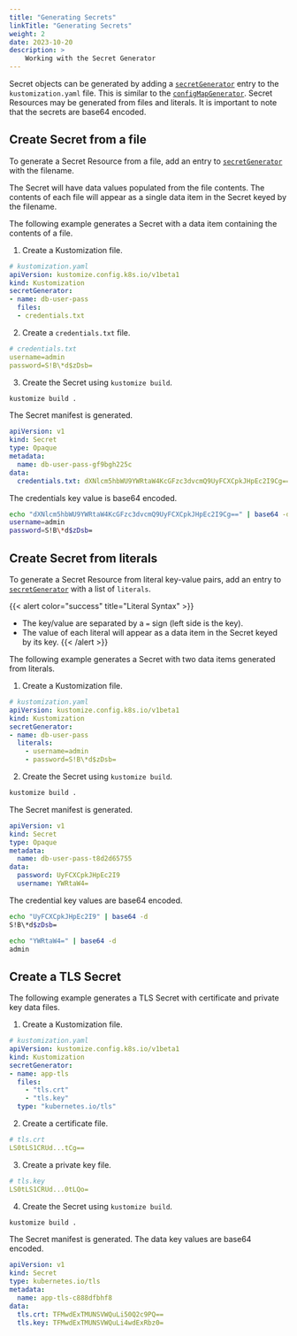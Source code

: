 ```yaml
---
title: "Generating Secrets"
linkTitle: "Generating Secrets"
weight: 2
date: 2023-10-20
description: >
    Working with the Secret Generator
---
```


Secret objects can be generated by adding a [`secretGenerator`] entry to the `kustomization.yaml` file. This is similar to the [`configMapGenerator`]. Secret Resources may be generated from files and literals. It is important to note that the secrets are base64 encoded.

## Create Secret from a file

To generate a Secret Resource from a file, add an entry to [`secretGenerator`] with the filename.

The Secret will have data values populated from the file contents. The contents of each file will appear as a single data item in the Secret keyed by the filename.

The following example generates a Secret with a data item containing the contents of a file.

1. Create a Kustomization file.
```yaml
# kustomization.yaml
apiVersion: kustomize.config.k8s.io/v1beta1
kind: Kustomization
secretGenerator:
- name: db-user-pass
  files:
  - credentials.txt
```

2. Create a `credentials.txt` file.
```yaml
# credentials.txt
username=admin
password=S!B\*d$zDsb=
```

3. Create the Secret using `kustomize build`.
```bash
kustomize build .
```

The Secret manifest is generated.
```yaml
apiVersion: v1
kind: Secret
type: Opaque
metadata:
  name: db-user-pass-gf9bgh225c
data:
  credentials.txt: dXNlcm5hbWU9YWRtaW4KcGFzc3dvcmQ9UyFCXCpkJHpEc2I9Cg==
```

The credentials key value is base64 encoded.
```bash
echo "dXNlcm5hbWU9YWRtaW4KcGFzc3dvcmQ9UyFCXCpkJHpEc2I9Cg==" | base64 -d
username=admin
password=S!B\*d$zDsb=
```

## Create Secret from literals

To generate a Secret Resource from literal key-value pairs, add an entry to [`secretGenerator`] with a
list of `literals`.

{{< alert color="success" title="Literal Syntax" >}}
- The key/value are separated by a `=` sign (left side is the key).
- The value of each literal will appear as a data item in the Secret keyed by its key.
{{< /alert >}}

The following example generates a Secret with two data items generated from literals.

1. Create a Kustomization file.
```yaml
# kustomization.yaml
apiVersion: kustomize.config.k8s.io/v1beta1
kind: Kustomization
secretGenerator:
- name: db-user-pass
  literals:
    - username=admin
    - password=S!B\*d$zDsb=
```

2. Create the Secret using `kustomize build`.
```bash
kustomize build .
```

The Secret manifest is generated.
```yaml
apiVersion: v1
kind: Secret
type: Opaque
metadata:
  name: db-user-pass-t8d2d65755
data:
  password: UyFCXCpkJHpEc2I9
  username: YWRtaW4=
```

The credential key values are base64 encoded.
```bash
echo "UyFCXCpkJHpEc2I9" | base64 -d
S!B\*d$zDsb=

echo "YWRtaW4=" | base64 -d
admin
```

## Create a TLS Secret

The following example generates a TLS Secret with certificate and private key data files.

1. Create a Kustomization file.
```yaml
# kustomization.yaml
apiVersion: kustomize.config.k8s.io/v1beta1
kind: Kustomization
secretGenerator:
- name: app-tls
  files:
    - "tls.crt"
    - "tls.key"
  type: "kubernetes.io/tls"
```

2. Create a certificate file.
```yaml
# tls.crt
LS0tLS1CRUd...tCg==
```

3. Create a private key file.
```yaml
# tls.key
LS0tLS1CRUd...0tLQo=
```

4. Create the Secret using `kustomize build`.
```bash
kustomize build .
```

The Secret manifest is generated. The data key values are base64 encoded.
```yaml
apiVersion: v1
kind: Secret
type: kubernetes.io/tls
metadata:
  name: app-tls-c888dfbhf8
data:
  tls.crt: TFMwdExTMUNSVWQuLi50Q2c9PQ==
  tls.key: TFMwdExTMUNSVWQuLi4wdExRbz0=
```

[`secretGenerator`]: /docs/reference/api/kustomization-file/secretgenerator/
[`configMapGenerator`]: /docs/reference/api/kustomization-file/configmapgenerator/
